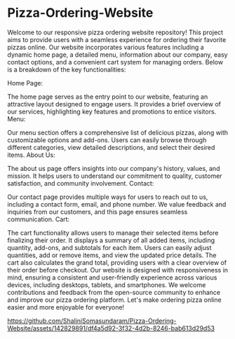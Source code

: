 # Pizza-Ordering-Website
Welcome to our responsive pizza ordering website repository! This project aims to provide users with a seamless experience for ordering their favorite pizzas online. Our website incorporates various features including a dynamic home page, a detailed menu, information about our company, easy contact options, and a convenient cart system for managing orders. Below is a breakdown of the key functionalities:

Home Page:

The home page serves as the entry point to our website, featuring an attractive layout designed to engage users.
It provides a brief overview of our services, highlighting key features and promotions to entice visitors.
Menu:

Our menu section offers a comprehensive list of delicious pizzas, along with customizable options and add-ons.
Users can easily browse through different categories, view detailed descriptions, and select their desired items.
About Us:

The about us page offers insights into our company's history, values, and mission.
It helps users to understand our commitment to quality, customer satisfaction, and community involvement.
Contact:

Our contact page provides multiple ways for users to reach out to us, including a contact form, email, and phone number.
We value feedback and inquiries from our customers, and this page ensures seamless communication.
Cart:

The cart functionality allows users to manage their selected items before finalizing their order.
It displays a summary of all added items, including quantity, add-ons, and subtotals for each item.
Users can easily adjust quantities, add or remove items, and view the updated price details.
The cart also calculates the grand total, providing users with a clear overview of their order before checkout.
Our website is designed with responsiveness in mind, ensuring a consistent and user-friendly experience across various devices, including desktops, tablets, and smartphones. We welcome contributions and feedback from the open-source community to enhance and improve our pizza ordering platform. Let's make ordering pizza online easier and more enjoyable for everyone!


https://github.com/ShaliniSomasundaram/Pizza-Ordering-Website/assets/142829891/df4a5d92-3f32-4d2b-8246-bab613d29d53





